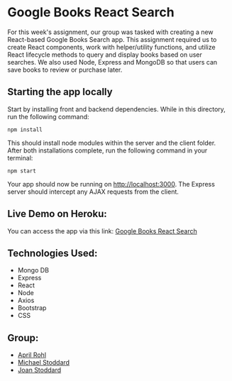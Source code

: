 # Google Books React Search
For this week's assignment, our group was tasked with creating a new React-based Google Books Search app. This assignment required us to create React components, work with helper/utility functions, and utilize React lifecycle methods to query and display books based on user searches. We also used Node, Express and MongoDB so that users can save books to review or purchase later.

## Starting the app locally
Start by installing front and backend dependencies. While in this directory, run the following command:

```
npm install
```

This should install node modules within the server and the client folder. After both installations complete, run the following command in your terminal:

```
npm start
```

Your app should now be running on <http://localhost:3000>. The Express server should intercept any AJAX requests from the client.
​
## Live Demo on Heroku:

You can access the app via this link: [Google Books React Search]()

## Technologies Used:
-   Mongo DB
-   Express
-   React
-   Node
-   Axios
-   Bootstrap
-   CSS

## Group:
-   <a href="https://github.com/arohl2015" target="_blank"> April Rohl </a>
-   <a href="https://github.com/mikeystoddard" target="_blank"> Michael Stoddard </a>
-   <a href="https://github.com/avalonmtg" target="_blank"> Joan Stoddard </a>